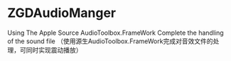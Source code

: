 # ZGDAudioManger
Using The Apple Source  AudioToolbox.FrameWork Complete the handling of the sound file   （使用源生AudioToolbox.FrameWork完成对音效文件的处理，可同时实现震动播放）
